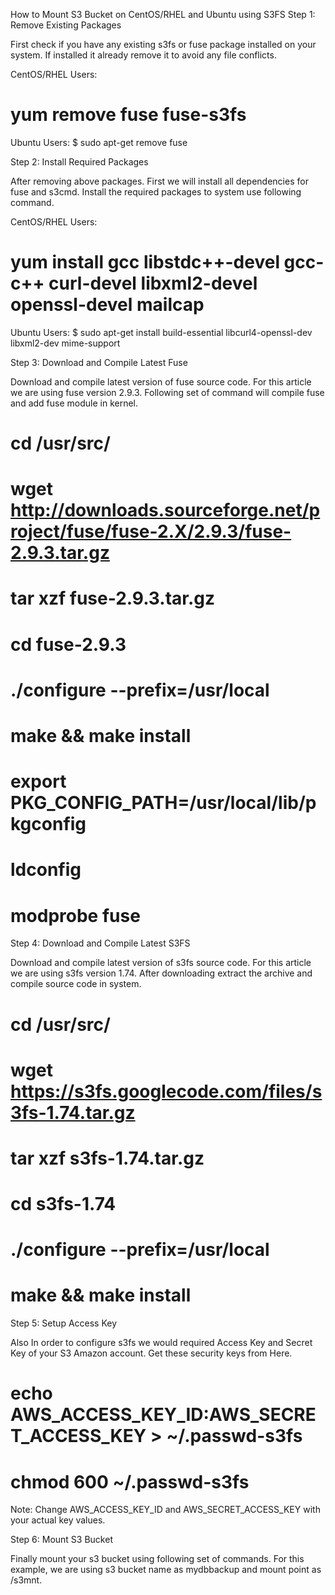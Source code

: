 How to Mount S3 Bucket on CentOS/RHEL and Ubuntu using S3FS
Step 1: Remove Existing Packages

First check if you have any existing s3fs or fuse package installed on your system. If installed it already remove it to avoid any file conflicts.

CentOS/RHEL Users:
 # yum remove fuse fuse-s3fs

Ubuntu Users:
 $ sudo apt-get remove fuse
 
 Step 2: Install Required Packages

After removing above packages. First we will install all dependencies for fuse and s3cmd. Install the required packages to system use following command.

CentOS/RHEL Users:
 # yum install gcc libstdc++-devel gcc-c++ curl-devel libxml2-devel openssl-devel mailcap

Ubuntu Users:
 $ sudo apt-get install build-essential libcurl4-openssl-dev libxml2-dev mime-support
 
 
 Step 3: Download and Compile Latest Fuse

Download and compile latest version of fuse source code. For this article we are using fuse version 2.9.3. Following set of command will compile fuse and add fuse module in kernel.

# cd /usr/src/
# wget http://downloads.sourceforge.net/project/fuse/fuse-2.X/2.9.3/fuse-2.9.3.tar.gz
# tar xzf fuse-2.9.3.tar.gz
# cd fuse-2.9.3
# ./configure --prefix=/usr/local
# make && make install
# export PKG_CONFIG_PATH=/usr/local/lib/pkgconfig
# ldconfig
# modprobe fuse


Step 4: Download and Compile Latest S3FS

Download and compile latest version of s3fs source code. For this article we are using s3fs version 1.74. After downloading extract the archive and compile source code in system.

# cd /usr/src/
# wget https://s3fs.googlecode.com/files/s3fs-1.74.tar.gz
# tar xzf s3fs-1.74.tar.gz
# cd s3fs-1.74
# ./configure --prefix=/usr/local
# make && make install


Step 5: Setup Access Key

Also In order to configure s3fs we would required Access Key and Secret Key of your S3 Amazon account. Get these security keys from Here.

# echo AWS_ACCESS_KEY_ID:AWS_SECRET_ACCESS_KEY > ~/.passwd-s3fs
# chmod 600 ~/.passwd-s3fs
Note: Change AWS_ACCESS_KEY_ID and AWS_SECRET_ACCESS_KEY with your actual key values.

Step 6: Mount S3 Bucket

Finally mount your s3 bucket using following set of commands. For this example, we are using s3 bucket name as mydbbackup and mount point as /s3mnt.
